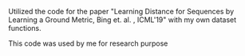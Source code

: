 Utilized the code for the paper "Learning Distance for Sequences by Learning a Ground Metric, Bing et. al. , ICML'19" with my own dataset functions.

This code was used by me for research purpose
